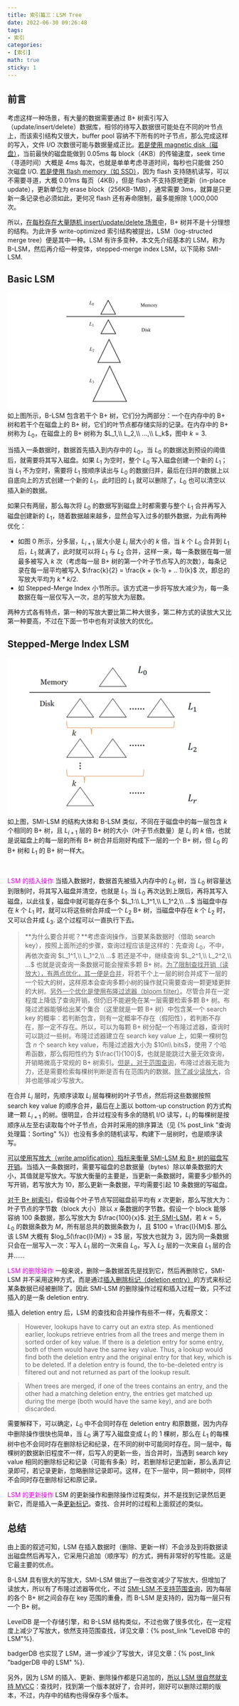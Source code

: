 ```yaml
---
title: 索引篇三：LSM Tree
date: 2022-06-30 09:26:48
tags:
- 索引
categories:
- [索引]
math: true
sticky: 1
---
```


## 前言
考虑这样一种场景，有大量的数据需要通过 B+ 树索引写入（update/insert/delete）数据库，相邻的待写入数据很可能处在不同的叶节点上，而该索引结构又很大，buffer pool 容纳不下所有的叶子节点，那么完成这样的写入，文件 I/O 次数很可能与数据量成正比。<u>若是使用 magnetic disk（磁盘）</u>，当前最快的磁盘能做到 0.05ms 每 block（4KB）的传输速度，seek time（寻道时间）大概是 4ms 每次，也就是单单考虑寻道时间，每秒也只能做 250 次磁盘 I/O. <u>若是使用 flash memory（如 SSD）</u>，因为 flash 支持随机读写，可以不需要寻道，大概 0.01ms 每页（4KB），但是 flash 不支持原地更新（in-place update），更新单位为 erase block（256KB-1MB），通常需要 3ms，就算是只更新一条记录也必须如此，更何况 flash 还有寿命限制，最多能擦除 1,000,000 次。

所以，<u>在每秒存在大量随机 insert/update/delete 场景中</u>，B+ 树并不是十分理想的结构。为此许多 write-optimized 索引结构被提出，LSM（log-structed merge tree）便是其中一种。LSM 有许多变种，本文先介绍基本的 LSM，称为 B-LSM，然后再介绍一种变体，stepped-merge index LSM，以下简称 SMI-LSM.

## Basic LSM
![图 0](/img/LSM/0.jpg)
如上图所示，B-LSM 包含若干个 B+ 树，它们分为两部分：一个在内存中的 B+ 树和若干个在磁盘上的 B+ 树，它们的叶节点都存储实际的记录。在内存中的 B+ 树称为 $L_0$，在磁盘上的 B+ 树称为 $L_1,\\ L_2,\\ ...,\\ L_k$，图中 $k=3$.

当插入一条数据时，数据首先插入到内存中的 $L_0$，当 $L_0$ 的数据达到预设的阈值后，就需要将其写入磁盘。如果 $L_1$ 为空时，整个 $L_0$ 写入磁盘创建一个新的 $L_1$；当 $L_1$ 不为空时，需要将 $L_1$ 按顺序读出与 $L_0$ 的数据归并，最后在归并的数据上以自底向上的方式创建一个新的 $L_1$，此时旧的 $L_1$ 就可以删除了，$L_0$ 也可以清空以插入新的数据。

如果只有两层，那么每次将 $L_0$ 的数据写到磁盘上时都需要与整个 $L_1$ 合并再写入磁盘创建新的 $L_1$，随着数据越来越多，显然会写入过多的额外数据，为此有两种优化：
* 如图 0 所示，分多层，$L_{i+1}$ 层大小是 $L_i$ 层大小的 $k$ 倍，当 $k$ 个 $L_0$ 合并到 $L_1$ 后，$L_1$ 就满了，此时就可以将 $L_1$ 与 $L_2$ 合并，这样一来，每一条数据在每一层最多被写入 $k$ 次（考虑每一层 B+ 树的第一个叶子节点写入的次数），每条记录在每一层平均被写入 $\frac{k}{2} = \frac{k + (k-1) + .. 1}{k}$ 次，即总的写放大平均为 $k * k/2$.
* 如 Stepped-Merge Index 小节所示。该方式进一步将写放大减少为，每一条数据在每一层仅写入一次，总的写放大为层数。

两种方式各有特点，第一种的写放大要比第二种大很多，第二种方式的读放大又比第一种要高，不过在下面一节中也有对读放大的优化。



## Stepped-Merge Index LSM
![图 1](/img/LSM/1.jpg)
如上图，SMI-LSM 的结构大体和 B-LSM 类似，不同在于磁盘中的每一层包含 $k$ 个相同的 B+ 树，且 $L_{i+1}$ 层的 B+ 树的大小（叶子节点数量）是 $L_i$ 的 $k$ 倍，也就是说磁盘上的每一层的所有 B+ 树合并后刚好构成下一层的一个 B+ 树，但 $L_0$ 的 B+ 树和 $L_1$ 的 B+ 树一样大。 

<br>

<font color=dark-green>LSM 的插入操作</font>
当插入数据时，数据首先被插入内存中的 $L_0$ 树，当 $L_0$ 树容量达到限制时，将其写入磁盘并清空，也就是 $L_1$. 当 $L_0$ 再次达到上限后，再将其写入磁盘，以此往复，磁盘中就可能存在多个 $L_1:\\ L_1^1,\\ L_1^2,\\ ...$ 当磁盘中存在 $k$ 个 $L_1$ 时，就可以将这些树合并成一个 $L_2$ B+ 树，当磁盘中存在 $k$ 个 $L_2$ 时，又可以合并成 $L_3$. 这个过程可以一直执行下去。

> **为什么要合并呢？**考虑查询操作，当要某条数据时（借助 search key），按照上面所述的步骤，查询过程应该是这样的：先查询 $L_0$，不中，再依次查询 $L_1^1,\\ L_1^2,\\ ...$ 若还是不中，继续查询 $L_2^1,\\ L_2^2,\\ ...$ 也就是说查询一条数据可能会搜索多颗 B+ 树。<u>为了限制查找开销（读放大），有两点优化，其一便是合并</u>，将若干个上一层的树合并成下一层的一个较大的树，这样原本会查询多颗小树的操作就只需要查询一颗更矮更胖的大树。<u>另外一个优化是使用布隆过滤器（bloom filter）</u>。尽管合并在一定程度上降低了查询开销，但仍旧不能避免在某一层需要检索多颗 B+ 树。布隆过滤器能够给出某个集合（这里就是一颗 B+ 树）中包含某一个 search key 的概率：若判断包含，则有一定概率不存在（假阳性），若判断不存在，那一定不存在。所以，可以为每颗 B+ 树分配一个布隆过滤器，查询时可以跳过一些树。布隆过滤器建立在 search key value 上，如果一棵树包含 $n$ 个 search key value，布隆过滤器大小为 $10n\\ bits$，使用 7 个哈希函数，那么假阳性约为 $\frac{1}{100}$，也就是能跳过大量无效查询，开销略微高于常规的 B+ 树索引。<u>但是，对于范围查询</u>，布隆过滤器无能为力，还是需要检索每棵树判断是否有在范围内的数据。<u>除了减少读放大</u>，合并也能够减少写放大。

在合并 $L_i$ 层时，先顺序读取 $L_i$ 层每棵树的叶子节点，然后将这些数据按照 search key value 的顺序合并，最后在上面以 bottom-up construction 的方式构建一颗 $L_{i+1}$ 的树。很明显，合并过程没有多余的随机 I/O 读写，$L_i$ 的每棵树是按顺序从左至右读取每个叶子节点，合并时采用的排序算法（见 {% post_link "查询处理篇：Sorting" %}）也没有多余的随机读写，构建下一层树时，也是顺序读写。

<u>可以使用写放大（write amplification）指标来衡量 SMI-LSM 和 B+ 树的磁盘写开销</u>。当插入一条数据时，需要写磁盘的总数据量（bytes）除以单条数据的大小，其值就是写放大。写放大衡量的主要是，当更新一条数据时，需要多少额外的写开销，若写放大为 10，那么更新一条数据，平均需要引起 10 条数据的写磁盘。

<u>对于 B+ 树索引</u>，假设每个叶子节点写回磁盘前平均有 $x$ 次更新，那么写放大为：叶子节点的字节数（block 大小）除以 $x$ 条数据的字节数。假设一个 block 能够容纳 100 条数据，那么写放大为 $\frac{100}{x}$. <u>对于 SMI-LSM</u>，若 $k = 5$，$L_0$ 的数据条数为 $M$，所有层总共的数据条数为 $I$，且 $100 = \frac{I}{M}$. 那么该 LSM 大概有 $log_5(\frac{I}{M}) = 3$ 层，写放大也就为 3，因为同一条数据只会在一层写入一次：写入 $L_1$ 层的一次来自 $L_0$，写入 $L_2$ 层的一次来自 $L_1$ 层的合并......


<font color=dark-green>LSM 的删除操作</font>
一般来说，删除一条数据首先是找到它，然后再删除它，SMI-LSM 并不采用这种方式，而是通过<u>插入删除标记（deletion entry）</u>的方式来标记某条数据已经被删除了。因此 SMI-LSM 的删除操作过程和插入过程一致，只不过插入的是一条 deletion entry. 

插入 deletion entry 后，LSM 的查找和合并操作有些不一样，先看原文：
> However, lookups have to carry out an extra step. As mentioned earlier, lookups retrieve entries from all the trees and merge them in sorted order of key value. If there is a deletion entry for some entry, both of them would have the same key value. Thus, a lookup would find both the deletion entry and the original entry for that key, which is to be deleted. If a deletion entry is found, the to-be-deleted entry is filtered out and not returned as part of the lookup result.

> When trees are merged, if one of the trees contains an entry, and the other had a matching deletion entry, the entries get matched up during the merge (both would have the same key), and are both discarded.

需要解释下，可以确定，$L_0$ 中不会同时存在 deletion entry 和原数据，因为内存中删除操作很快也简单，当 $L_0$ 满了写入磁盘变成 $L_1$ 的 1 棵树，那么在 $L_1$ 的每棵树中也不会同时存在删除标记和纪录，在不同的树中可能同时存在。同一层中，每棵树的数据新旧程度不一样，后写入的更新一些，当合并时，当遇到 search key value 相同的删除标记和记录（可能有多条）时，若删除标记更加新，那么丢弃记录即可，若记录更新，忽略删除记录即可。这样，在下一层中，同一颗树中，同样不会同时存在删除标记和原记录。

<font color=dark-green>LSM 的更新操作</font>
LSM 的更新操作和删除操作过程类似，并不是找到记录然后更新它，而是插入一条<u>更新标记</u>。查找、合并时的过程和上面叙述的类似。


## 总结

由上面的叙述可知，LSM 在插入数据时（删除、更新一样）不会涉及到将数据读出磁盘然后再写入，它采用只追加（顺序写）的方式，拥有非常好的写性能。这是它最主要的优点。

B-LSM 具有很大的写放大，SMI-LSM 做出了一些改变减少了写放大，但增加了读放大，所以有了布隆过滤器等优化，不过 <u>SMI-LSM 不支持范围查询</u>，因为每层的各个 B+ 树之间会存在 key 范围的重叠，而 B-LSM 是支持的，因为每一层只有一个 B+ 树。

LevelDB 是一个存储引擎，和 B-LSM 结构类似，不过也做了很多优化，在一定程度上减少了写放大，依然支持范围查找，详见文章：{% post_link "LevelDB 中的 LSM"%}. 

badgerDB 也实现了 LSM，进一步减少了写放大，详见文章：{% post_link "badgerDB 中的 LSM" %}.


另外，因为 LSM 的插入、更新、删除操作都是只追加的，<u>所以 LSM 很自然就支持 MVCC</u>：查找时，找到第一个版本就好了，合并时，刚好可以删除过期的版本，不过，内存中的结构也得保存多个版本。


